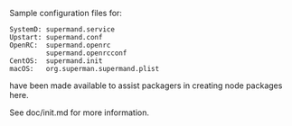 Sample configuration files for:
```
SystemD: supermand.service
Upstart: supermand.conf
OpenRC:  supermand.openrc
         supermand.openrcconf
CentOS:  supermand.init
macOS:   org.superman.supermand.plist
```
have been made available to assist packagers in creating node packages here.

See doc/init.md for more information.
